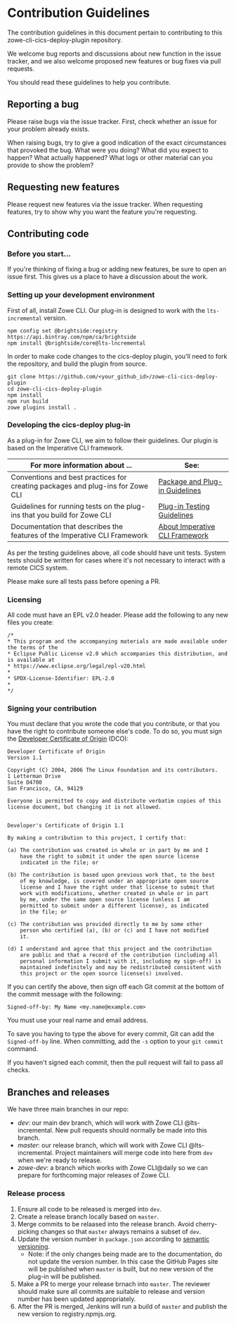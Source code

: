 
# Contribution Guidelines
The contribution guidelines in this document pertain to contributing to this zowe-cli-cics-deploy-plugin repository.

We welcome bug reports and discussions about new function in the issue tracker, and we also welcome proposed new features or bug fixes via pull requests.

You should read these guidelines to help you contribute.

## Reporting a bug

Please raise bugs via the issue tracker. First, check whether an issue for your problem already exists.

When raising bugs, try to give a good indication of the exact circumstances that provoked the bug. What were you doing? What did you expect to happen? What actually happened? What logs or other material can you provide to show the problem?

## Requesting new features

Please request new features via the issue tracker. When requesting features, try to show why you want the feature you're requesting.

## Contributing code

### Before you start...

If you're thinking of fixing a bug or adding new features, be sure to open an issue first. This gives us a place to have a discussion about the work.

### Setting up your development environment

First of all, install Zowe CLI. Our plug-in is designed to work with the `lts-incremental` version.
```console
npm config set @brightside:registry https://api.bintray.com/npm/ca/brightside
npm install @brightside/core@lts-lncremental
```

In order to make code changes to the cics-deploy plugin, you'll need to fork the repository, and build the plugin from source.

```console
git clone https://github.com/<your_github_id>/zowe-cli-cics-deploy-plugin
cd zowe-cli-cics-deploy-plugin
npm install
npm run build
zowe plugins install .
```

### Developing the cics-deploy plug-in

As a plug-in for Zowe CLI, we aim to follow their guidelines. Our plugin is based on the Imperative CLI framework.

| For more information about ... | See: |
| ------------------------------ | ----- |
| Conventions and best practices for creating packages and plug-ins for Zowe CLI | [Package and Plug-in Guidelines](https://github.com/zowe/zowe-cli/blob/master/docs/PackagesAndPluginGuidelines.md)|
| Guidelines for running tests on the plug-ins that you build for Zowe CLI | [Plug-in Testing Guidelines](https://github.com/zowe/zowe-cli/blob/master/docs/PluginTESTINGGuidelines.md) |
| Documentation that describes the features of the Imperative CLI Framework | [About Imperative CLI Framework](https://github.com/zowe/imperative/wiki) |

As per the testing guidelines above, all code should have unit tests.  System tests should be written for cases where it's not necessary to interact with a remote CICS system. 

Please make sure all tests pass before opening a PR. 

### Licensing

All code must have an EPL v2.0 header.  Please add the following to any new files you create:
```
/*
* This program and the accompanying materials are made available under the terms of the
* Eclipse Public License v2.0 which accompanies this distribution, and is available at
* https://www.eclipse.org/legal/epl-v20.html
*
* SPDX-License-Identifier: EPL-2.0
*
*/
```

### Signing your contribution

You must declare that you wrote the code that you contribute, or that you have the right to contribute someone else's code. To do so, you must sign the [Developer Certificate of Origin](https://developercertificate.org) (DCO):

```
Developer Certificate of Origin
Version 1.1

Copyright (C) 2004, 2006 The Linux Foundation and its contributors.
1 Letterman Drive
Suite D4700
San Francisco, CA, 94129

Everyone is permitted to copy and distribute verbatim copies of this
license document, but changing it is not allowed.


Developer's Certificate of Origin 1.1

By making a contribution to this project, I certify that:

(a) The contribution was created in whole or in part by me and I
    have the right to submit it under the open source license
    indicated in the file; or

(b) The contribution is based upon previous work that, to the best
    of my knowledge, is covered under an appropriate open source
    license and I have the right under that license to submit that
    work with modifications, whether created in whole or in part
    by me, under the same open source license (unless I am
    permitted to submit under a different license), as indicated
    in the file; or

(c) The contribution was provided directly to me by some other
    person who certified (a), (b) or (c) and I have not modified
    it.

(d) I understand and agree that this project and the contribution
    are public and that a record of the contribution (including all
    personal information I submit with it, including my sign-off) is
    maintained indefinitely and may be redistributed consistent with
    this project or the open source license(s) involved.
```


If you can certify the above, then sign off each Git commit at the bottom of the commit message with the following:

```
Signed-off-by: My Name <my.name@example.com>
```

You must use your real name and email address.

To save you having to type the above for every commit, Git can add the `Signed-off-by` line. When committing, add the `-s` option to your `git commit` command.

If you haven't signed each commit, then the pull request will fail to pass all checks.

## Branches and releases

We have three main branches in our repo:
- *dev*: our main dev branch, which will work with Zowe CLI @lts-incremental. New pull requests should normally be made into this branch.
- *master*: our release branch, which will work with Zowe CLI @lts-incremental. Project maintainers will merge code into here from `dev` when we're ready to release.
- *zowe-dev*: a branch which works with Zowe CLI@daily so we can prepare for forthcoming major releases of Zowe CLI.

### Release process

1. Ensure all code to be released is merged into `dev`.
2. Create a release branch locally based on `master`.
3. Merge commits to be relaased into the release branch. Avoid cherry-picking changes so that `master` always remains a subset of `dev`.
4. Update the version number in `package.json` according to [semantic versioning](https://semver.org/). 
   - Note: if the only changes being made are to the documentation, do not update the version number.  In this case the GitHub Pages site will be published when `master` is built, but no new version of the plug-in will be published.
4. Make a PR to merge your release brnach into `master`. The reviewer should make sure all commits are suitable to release and version number has been updated appropriately. 
5. After the PR is merged, Jenkins will run a build of `master` and publish the new version to registry.npmjs.org.
